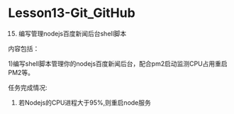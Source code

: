 # Lesson13-Git_GitHub
15. 编写管理nodejs百度新闻后台shell脚本

内容包括：

1)编写shell脚本管理你的nodejs百度新闻后台，配合pm2启动监测CPU占用重启PM2等。

任务完成情况:  
1. 若Nodejs的CPU进程大于95%,则重启node服务

